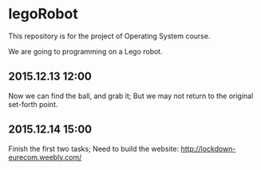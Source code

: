# legoRobot
This repository is for the project of Operating System course.

We are going to programming on a Lego robot.

2015.12.13 12:00
---------------------------
Now we can find the ball, and grab it;
But we may not return to the original set-forth point.

2015.12.14 15:00
----------------------------
Finish the first two tasks;
Need to build the website: http://lockdown-eurecom.weebly.com/


